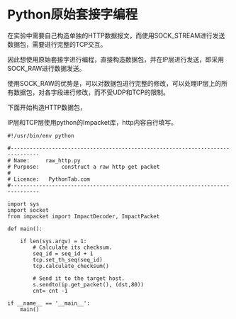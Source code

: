 # Python原始套接字编程

在实验中需要自己构造单独的HTTP数据报文，而使用SOCK_STREAM进行发送数据包，需要进行完整的TCP交互。

因此想使用原始套接字进行编程，直接构造数据包，并在IP层进行发送，即采用SOCK_RAW进行数据发送。

使用SOCK_RAW的优势是，可以对数据包进行完整的修改，可以处理IP层上的所有数据包，对各字段进行修改，而不受UDP和TCP的限制。

下面开始构造HTTP数据包，

IP层和TCP层使用python的Impacket库，http内容自行填写。

    
    
    #!/usr/bin/env python
     
    #-------------------------------------------------------------------------------
    # Name:     raw_http.py
    # Purpose:       construct a raw http get packet
    #
    # Licence:   PythonTab.com    
    #-------------------------------------------------------------------------------
     
    import sys
    import socket
    from impacket import ImpactDecoder, ImpactPacket
     
    def main():
     
        if len(sys.argv) = 1:
            # Calculate its checksum.
            seq_id = seq_id + 1
            tcp.set_th_seq(seq_id)
            tcp.calculate_checksum()
     
            # Send it to the target host.
            s.sendto(ip.get_packet(), (dst,80))
            cnt= cnt -1
     
    if __name__ == '__main__':
        main()

  

